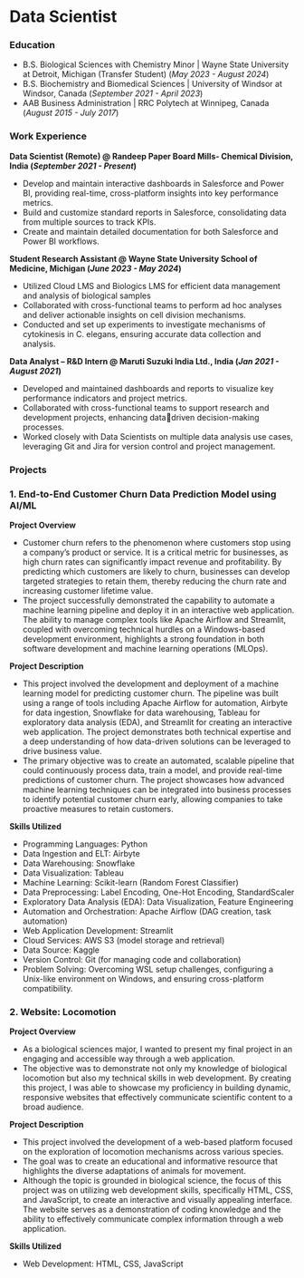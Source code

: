 # Data Scientist

### Education
- B.S. Biological Sciences with Chemistry Minor | Wayne State University at Detroit, Michigan (Transfer Student) (_May 2023 - August 2024_)
- B.S. Biochemistry and Biomedical Sciences | University of Windsor at Windsor, Canada (_September 2021 - April 2023_)
- AAB Business Administration | RRC Polytech at Winnipeg, Canada (_August 2015 - July 2017_)

### Work Experience
**Data Scientist (Remote) @ Randeep Paper Board Mills- Chemical Division, India (_September 2021 - Present_)**
- Develop and maintain interactive dashboards in Salesforce and Power BI, providing real-time, cross-platform insights into key performance metrics.
- Build and customize standard reports in Salesforce, consolidating data from multiple sources to track KPIs.
- Create and maintain detailed documentation for both Salesforce and Power BI workflows.

**Student Research Assistant @ Wayne State University School of Medicine, Michigan (_June 2023 - May 2024_)**
- Utilized Cloud LMS and Biologics LMS for efficient data management and analysis of biological samples
- Collaborated with cross-functional teams to perform ad hoc analyses and deliver actionable insights on cell division mechanisms.
- Conducted and set up experiments to investigate mechanisms of cytokinesis in C. elegans, ensuring accurate data collection and analysis.

**Data Analyst – R&D Intern @ Maruti Suzuki India Ltd., India (_Jan 2021 - August 2021_)**
- Developed and maintained dashboards and reports to visualize key performance indicators and project metrics.
-  Collaborated with cross-functional teams to support research and development projects, enhancing datadriven decision-making processes.
- Worked closely with Data Scientists on multiple data analysis use cases, leveraging Git and Jira for version control and project management.

### Projects
### 1. End-to-End Customer Churn Data Prediction Model using AI/ML
**Project Overview**
- Customer churn refers to the phenomenon where customers stop using a company’s product or service. It is a critical metric for businesses, as high churn rates can significantly impact revenue and profitability. By predicting which customers are likely to churn, businesses can develop targeted strategies to retain them, thereby reducing the churn rate and increasing customer lifetime value.
- The project successfully demonstrated the capability to automate a machine learning pipeline and deploy it in an interactive web application. The ability to manage complex tools like Apache Airflow and Streamlit, coupled with overcoming technical hurdles on a Windows-based development environment, highlights a strong foundation in both software development and machine learning operations (MLOps).

**Project Description**
- This project involved the development and deployment of a machine learning model for predicting customer churn. The pipeline was built using a range of tools including Apache Airflow for automation, Airbyte for data ingestion, Snowflake for data warehousing, Tableau for exploratory data analysis (EDA), and Streamlit for creating an interactive web application. The project demonstrates both technical expertise and a deep understanding of how data-driven solutions can be leveraged to drive business value.
- The primary objective was to create an automated, scalable pipeline that could continuously process data, train a model, and provide real-time predictions of customer churn. The project showcases how advanced machine learning techniques can be integrated into business processes to identify potential customer churn early, allowing companies to take proactive measures to retain customers.

**Skills Utilized**
- Programming Languages: Python
- Data Ingestion and ELT: Airbyte
- Data Warehousing: Snowflake
- Data Visualization: Tableau
- Machine Learning: Scikit-learn (Random Forest Classifier)
- Data Preprocessing: Label Encoding, One-Hot Encoding, StandardScaler
- Exploratory Data Analysis (EDA): Data Visualization, Feature Engineering
- Automation and Orchestration: Apache Airflow (DAG creation, task automation)
- Web Application Development: Streamlit
- Cloud Services: AWS S3 (model storage and retrieval)
- Data Source: Kaggle
- Version Control: Git (for managing code and collaboration)
- Problem Solving: Overcoming WSL setup challenges, configuring a Unix-like environment on Windows, and ensuring cross-platform compatibility.

### 2. Website: Locomotion
**Project Overview**
- As a biological sciences major, I wanted to present my final project in an engaging and accessible way through a web application.
- The objective was to demonstrate not only my knowledge of biological locomotion but also my technical skills in web development. By creating this project, I was able to showcase my proficiency in building dynamic, responsive websites that effectively communicate scientific content to a broad audience.

**Project Description**
- This project involved the development of a web-based platform focused on the exploration of locomotion mechanisms across various species.
- The goal was to create an educational and informative resource that highlights the diverse adaptations of animals for movement.
- Although the topic is grounded in biological science, the focus of this project was on utilizing web development skills, specifically HTML, CSS, and JavaScript, to create an interactive and visually appealing interface. The website serves as a demonstration of coding knowledge and the ability to effectively communicate complex information through a web application.

**Skills Utilized**
- Web Development: HTML, CSS, JavaScript
